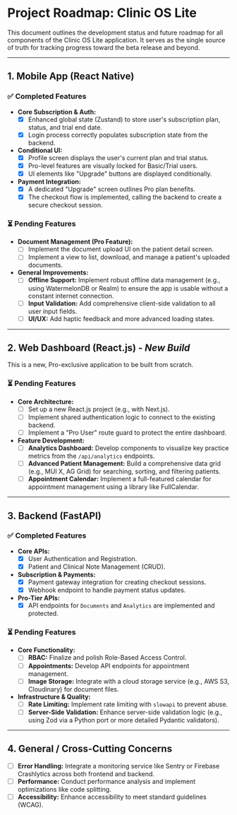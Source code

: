 # Project Roadmap: Clinic OS Lite

This document outlines the development status and future roadmap for all components of the Clinic OS Lite application. It serves as the single source of truth for tracking progress toward the beta release and beyond.

---

## 1. Mobile App (React Native)

### ✅ Completed Features

- **Core Subscription & Auth:**
  - [x] Enhanced global state (Zustand) to store user's subscription plan, status, and trial end date.
  - [x] Login process correctly populates subscription state from the backend.
- **Conditional UI:**
  - [x] Profile screen displays the user's current plan and trial status.
  - [x] Pro-level features are visually locked for Basic/Trial users.
  - [x] UI elements like "Upgrade" buttons are displayed conditionally.
- **Payment Integration:**
  - [x] A dedicated "Upgrade" screen outlines Pro plan benefits.
  - [x] The checkout flow is implemented, calling the backend to create a secure checkout session.

### ⏳ Pending Features

- **Document Management (Pro Feature):**
  - [ ] Implement the document upload UI on the patient detail screen.
  - [ ] Implement a view to list, download, and manage a patient's uploaded documents.
- **General Improvements:**
  - [ ] **Offline Support:** Implement robust offline data management (e.g., using WatermelonDB or Realm) to ensure the app is usable without a constant internet connection.
  - [ ] **Input Validation:** Add comprehensive client-side validation to all user input fields.
  - [ ] **UI/UX:** Add haptic feedback and more advanced loading states.

---

## 2. Web Dashboard (React.js) - *New Build*

This is a new, Pro-exclusive application to be built from scratch.

### ⏳ Pending Features

- **Core Architecture:**
  - [ ] Set up a new React.js project (e.g., with Next.js).
  - [ ] Implement shared authentication logic to connect to the existing backend.
  - [ ] Implement a "Pro User" route guard to protect the entire dashboard.
- **Feature Development:**
  - [ ] **Analytics Dashboard:** Develop components to visualize key practice metrics from the `/api/analytics` endpoints.
  - [ ] **Advanced Patient Management:** Build a comprehensive data grid (e.g., MUI X, AG Grid) for searching, sorting, and filtering patients.
  - [ ] **Appointment Calendar:** Implement a full-featured calendar for appointment management using a library like FullCalendar.

---

## 3. Backend (FastAPI)

### ✅ Completed Features

- **Core APIs:**
  - [x] User Authentication and Registration.
  - [x] Patient and Clinical Note Management (CRUD).
- **Subscription & Payments:**
  - [x] Payment gateway integration for creating checkout sessions.
  - [x] Webhook endpoint to handle payment status updates.
- **Pro-Tier APIs:**
  - [x] API endpoints for `Documents` and `Analytics` are implemented and protected.

### ⏳ Pending Features

- **Core Functionality:**
  - [ ] **RBAC:** Finalize and polish Role-Based Access Control.
  - [ ] **Appointments:** Develop API endpoints for appointment management.
  - [ ] **Image Storage:** Integrate with a cloud storage service (e.g., AWS S3, Cloudinary) for document files.
- **Infrastructure & Quality:**
  - [ ] **Rate Limiting:** Implement rate limiting with `slowapi` to prevent abuse.
  - [ ] **Server-Side Validation:** Enhance server-side validation logic (e.g., using Zod via a Python port or more detailed Pydantic validators).

---

## 4. General / Cross-Cutting Concerns

- [ ] **Error Handling:** Integrate a monitoring service like Sentry or Firebase Crashlytics across both frontend and backend.
- [ ] **Performance:** Conduct performance analysis and implement optimizations like code splitting.
- [ ] **Accessibility:** Enhance accessibility to meet standard guidelines (WCAG).